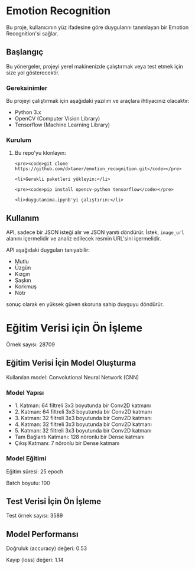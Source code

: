 
<body>
    <h1>Emotion Recognition </h1>
    <p>Bu proje, kullanıcının yüz ifadesine göre duygularını tanımlayan bir Emotion Recognition'si sağlar.</p>
  <h2>Başlangıç</h2>

<p>Bu yönergeler, projeyi yerel makinenizde çalıştırmak veya test etmek için size yol gösterecektir.</p>

<h3>Gereksinimler</h3>

<p>Bu projeyi çalıştırmak için aşağıdaki yazılım ve araçlara ihtiyacınız olacaktır:</p>

<ul>
    <li>Python 3.x</li>
    <li>OpenCV (Computer Vision Library)</li>
    <li>Tensorflow (Machine Learning Library)</li>
</ul>

<h3>Kurulum</h3>

<ol>
    <li>Bu repo'yu klonlayın:</li>

    <pre><code>git clone https://github.com/dxtaner/emotion_recognition.git</code></pre>

    <li>Gerekli paketleri yükleyin:</li>

    <pre><code>pip install opencv-python tensorflow</code></pre>

    <li>duygutanima.ipynb'yi çalıştırın:</li>

</ol>

<h2>Kullanım</h2>

<p>API, sadece bir JSON isteği alır ve JSON yanıtı döndürür. İstek, <code>image_url</code> alanını içermelidir ve analiz edilecek resmin URL'sini içermelidir.</p>

<p>API aşağıdaki duyguları tanıyabilir:</p>

<ul>
    <li>Mutlu</li>
    <li>Üzgün</li>
    <li>Kızgın</li>
    <li>Şaşkın</li>
    <li>Korkmuş</li>
    <li>Nötr</li>
</ul>

<p> sonuç olarak en yüksek güven skoruna sahip duyguyu döndürür.</p>
    
<h1>Eğitim Verisi için Ön İşleme</h1>
<p>Örnek sayısı: 28709</p>
<h2>Eğitim Verisi İçin Model Oluşturma</h2>
<p>Kullanılan model: Convolutional Neural Network (CNN)</p>
<h3>Model Yapısı</h3>
<ul>
  <li>1. Katman: 64 filtreli 3x3 boyutunda bir Conv2D katmanı</li>
  <li>2. Katman: 64 filtreli 3x3 boyutunda bir Conv2D katmanı</li>
  <li>3. Katman: 32 filtreli 3x3 boyutunda bir Conv2D katmanı</li>
  <li>4. Katman: 32 filtreli 3x3 boyutunda bir Conv2D katmanı</li>
  <li>5. Katman: 32 filtreli 3x3 boyutunda bir Conv2D katmanı</li>
  <li>Tam Bağlantı Katmanı: 128 nöronlu bir Dense katmanı</li>
  <li>Çıkış Katmanı: 7 nöronlu bir Dense katmanı</li>
</ul>
<h3>Model Eğitimi</h3>
<p>Eğitim süresi: 25 epoch</p>
<p>Batch boyutu: 100</p>
<h2>Test Verisi İçin Ön İşleme</h2>
<p>Test örnek sayısı: 3589</p>
<h2>Model Performansı</h2>
<p>Doğruluk (accuracy) değeri: 0.53</p>
<p>Kayıp (loss) değeri: 1.14</p>


